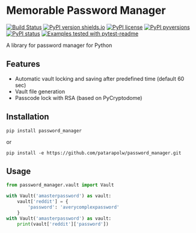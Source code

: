 # Memorable Password Manager

[![Build Status](https://travis-ci.org/patarapolw/memorable_pwm.svg?branch=master)](https://travis-ci.org/patarapolw/memorable_pwm)
[![PyPI version shields.io](https://img.shields.io/pypi/v/password_manager.svg)](https://pypi.python.org/pypi/password_manager/)
[![PyPI license](https://img.shields.io/pypi/l/password_manager.svg)](https://pypi.python.org/pypi/password_manager/)
[![PyPI pyversions](https://img.shields.io/pypi/pyversions/password_manager.svg)](https://pypi.python.org/pypi/password_manager/)
[![PyPI status](https://img.shields.io/pypi/status/password_manager.svg)](https://pypi.python.org/pypi/password_manager/)
[![Examples tested with pytest-readme](http://img.shields.io/badge/readme-tested-brightgreen.svg)](https://github.com/boxed/pytest-readme)

A library for password manager for Python

## Features

- Automatic vault locking and saving after predefined time (default 60 sec)
- Vault file generation
- Passcode lock with RSA (based on PyCryptodome)


## Installation

```commandline
pip install password_manager
```
or
```commandline
pip install -e https://github.com/patarapolw/password_manager.git
```

## Usage

```python
from password_manager.vault import Vault

with Vault('amasterpassword') as vault:
    vault['reddit'] = {
        'password': 'averycomplexpassword'
    }
with Vault('amasterpassword') as vault:
    print(vault['reddit']['password'])
```
